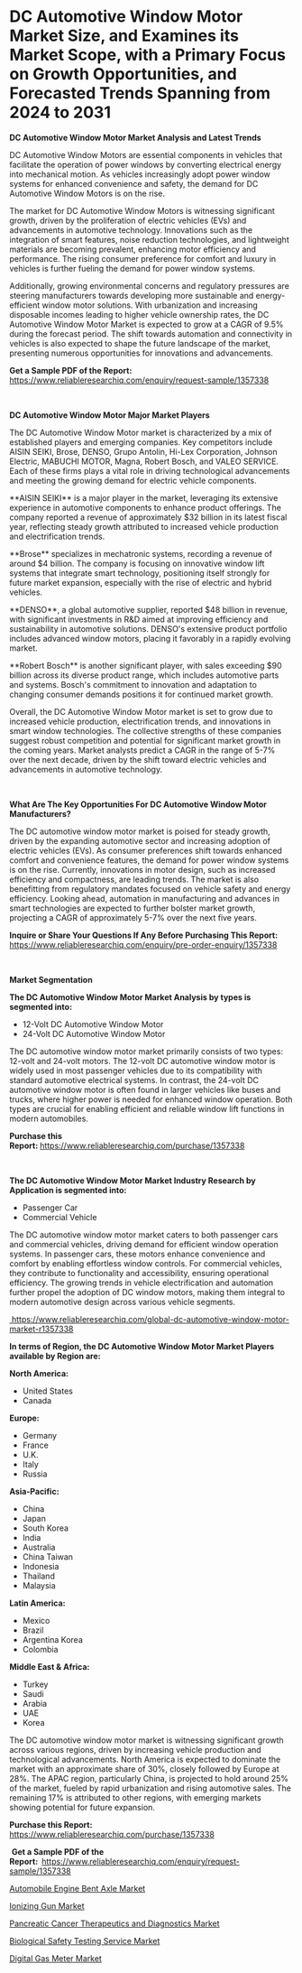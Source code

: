 <p><h1>DC Automotive Window Motor Market Size, and Examines its Market Scope, with a Primary Focus on Growth Opportunities, and Forecasted Trends Spanning from 2024 to 2031</h1></p><p><strong>DC Automotive Window Motor Market Analysis and Latest Trends</strong></p>
<p><p>DC Automotive Window Motors are essential components in vehicles that facilitate the operation of power windows by converting electrical energy into mechanical motion. As vehicles increasingly adopt power window systems for enhanced convenience and safety, the demand for DC Automotive Window Motors is on the rise.</p><p>The market for DC Automotive Window Motors is witnessing significant growth, driven by the proliferation of electric vehicles (EVs) and advancements in automotive technology. Innovations such as the integration of smart features, noise reduction technologies, and lightweight materials are becoming prevalent, enhancing motor efficiency and performance. The rising consumer preference for comfort and luxury in vehicles is further fueling the demand for power window systems.</p><p>Additionally, growing environmental concerns and regulatory pressures are steering manufacturers towards developing more sustainable and energy-efficient window motor solutions. With urbanization and increasing disposable incomes leading to higher vehicle ownership rates, the DC Automotive Window Motor Market is expected to grow at a CAGR of 9.5% during the forecast period. The shift towards automation and connectivity in vehicles is also expected to shape the future landscape of the market, presenting numerous opportunities for innovations and advancements.</p></p>
<p><strong>Get a Sample PDF of the Report:&nbsp;</strong> <a href="https://www.reliableresearchiq.com/enquiry/request-sample/1357338?utm_campaign=1087&utm_medium=2&utm_source=Github&utm_content=ia&utm_term=03112024&utm_id=dc-automotive-window-motor">https://www.reliableresearchiq.com/enquiry/request-sample/1357338</a></p>
<p>&nbsp;</p>
<p><strong>DC Automotive Window Motor Major Market Players</strong></p>
<p><p>The DC Automotive Window Motor market is characterized by a mix of established players and emerging companies. Key competitors include AISIN SEIKI, Brose, DENSO, Grupo Antolin, Hi-Lex Corporation, Johnson Electric, MABUCHI MOTOR, Magna, Robert Bosch, and VALEO SERVICE. Each of these firms plays a vital role in driving technological advancements and meeting the growing demand for electric vehicle components.</p><p>**AISIN SEIKI** is a major player in the market, leveraging its extensive experience in automotive components to enhance product offerings. The company reported a revenue of approximately $32 billion in its latest fiscal year, reflecting steady growth attributed to increased vehicle production and electrification trends.</p><p>**Brose** specializes in mechatronic systems, recording a revenue of around $4 billion. The company is focusing on innovative window lift systems that integrate smart technology, positioning itself strongly for future market expansion, especially with the rise of electric and hybrid vehicles.</p><p>**DENSO**, a global automotive supplier, reported $48 billion in revenue, with significant investments in R&D aimed at improving efficiency and sustainability in automotive solutions. DENSO's extensive product portfolio includes advanced window motors, placing it favorably in a rapidly evolving market.</p><p>**Robert Bosch** is another significant player, with sales exceeding $90 billion across its diverse product range, which includes automotive parts and systems. Bosch's commitment to innovation and adaptation to changing consumer demands positions it for continued market growth.</p><p>Overall, the DC Automotive Window Motor market is set to grow due to increased vehicle production, electrification trends, and innovations in smart window technologies. The collective strengths of these companies suggest robust competition and potential for significant market growth in the coming years. Market analysts predict a CAGR in the range of 5-7% over the next decade, driven by the shift toward electric vehicles and advancements in automotive technology.</p></p>
<p>&nbsp;</p>
<p><strong>What Are The Key Opportunities For DC Automotive Window Motor Manufacturers?</strong></p>
<p><p>The DC automotive window motor market is poised for steady growth, driven by the expanding automotive sector and increasing adoption of electric vehicles (EVs). As consumer preferences shift towards enhanced comfort and convenience features, the demand for power window systems is on the rise. Currently, innovations in motor design, such as increased efficiency and compactness, are leading trends. The market is also benefitting from regulatory mandates focused on vehicle safety and energy efficiency. Looking ahead, automation in manufacturing and advances in smart technologies are expected to further bolster market growth, projecting a CAGR of approximately 5-7% over the next five years.</p></p>
<p><strong>Inquire or Share Your Questions If Any Before Purchasing This Report:</strong> <a href="https://www.reliableresearchiq.com/enquiry/pre-order-enquiry/1357338?utm_campaign=1087&utm_medium=2&utm_source=Github&utm_content=ia&utm_term=03112024&utm_id=dc-automotive-window-motor">https://www.reliableresearchiq.com/enquiry/pre-order-enquiry/1357338</a></p>
<p>&nbsp;</p>
<p><strong>Market Segmentation</strong></p>
<p><strong>The DC Automotive Window Motor Market Analysis by types is segmented into:</strong></p>
<p><ul><li>12-Volt DC Automotive Window Motor</li><li>24-Volt DC Automotive Window Motor</li></ul></p>
<p><p>The DC automotive window motor market primarily consists of two types: 12-volt and 24-volt motors. The 12-volt DC automotive window motor is widely used in most passenger vehicles due to its compatibility with standard automotive electrical systems. In contrast, the 24-volt DC automotive window motor is often found in larger vehicles like buses and trucks, where higher power is needed for enhanced window operation. Both types are crucial for enabling efficient and reliable window lift functions in modern automobiles.</p></p>
<p><strong>Purchase this Report:&nbsp;</strong><a href="https://www.reliableresearchiq.com/purchase/1357338?utm_campaign=1087&utm_medium=2&utm_source=Github&utm_content=ia&utm_term=03112024&utm_id=dc-automotive-window-motor">https://www.reliableresearchiq.com/purchase/1357338</a></p>
<p>&nbsp;</p>
<p><strong>The DC Automotive Window Motor Market Industry Research by Application is segmented into:</strong></p>
<p><ul><li>Passenger Car</li><li>Commercial Vehicle</li></ul></p>
<p><p>The DC automotive window motor market caters to both passenger cars and commercial vehicles, driving demand for efficient window operation systems. In passenger cars, these motors enhance convenience and comfort by enabling effortless window controls. For commercial vehicles, they contribute to functionality and accessibility, ensuring operational efficiency. The growing trends in vehicle electrification and automation further propel the adoption of DC window motors, making them integral to modern automotive design across various vehicle segments.</p></p>
<p><a href="https://www.reliableresearchiq.com/global-dc-automotive-window-motor-market-r1357338?utm_campaign=1087&utm_medium=2&utm_source=Github&utm_content=ia&utm_term=03112024&utm_id=dc-automotive-window-motor">&nbsp;https://www.reliableresearchiq.com/global-dc-automotive-window-motor-market-r1357338</a></p>
<p><strong>In terms of Region, the DC Automotive Window Motor Market Players available by Region are:</strong></p>
<p>
    <p> <strong> North America: </strong>
        <ul>
            <li>United States</li>
            <li>Canada</li>
        </ul>
        </p> 
    <p> <strong> Europe: </strong>
        <ul>
            <li>Germany</li>
            <li>France</li>
            <li>U.K.</li>
            <li>Italy</li>
            <li>Russia</li>
        </ul>
        </p> 
    <p> <strong> Asia-Pacific: </strong>
        <ul>
            <li>China</li>
            <li>Japan</li>
            <li>South Korea</li>
            <li>India</li>
            <li>Australia</li>
            <li>China Taiwan</li>
            <li>Indonesia</li>
            <li>Thailand</li>
            <li>Malaysia</li>
        </ul>
        </p> 
    <p> <strong> Latin America: </strong>
        <ul>
            <li>Mexico</li>
            <li>Brazil</li>
            <li>Argentina Korea</li>
            <li>Colombia</li>
        </ul>
        </p> 
    <p> <strong> Middle East & Africa: </strong>
        <ul>
            <li>Turkey</li>
            <li>Saudi</li>
            <li>Arabia</li>
            <li>UAE</li>
            <li>Korea</li>
        </ul>
    </p>
    </p>
<p><p>The DC automotive window motor market is witnessing significant growth across various regions, driven by increasing vehicle production and technological advancements. North America is expected to dominate the market with an approximate share of 30%, closely followed by Europe at 28%. The APAC region, particularly China, is projected to hold around 25% of the market, fueled by rapid urbanization and rising automotive sales. The remaining 17% is attributed to other regions, with emerging markets showing potential for future expansion.</p></p>
<p><strong>Purchase this Report: </strong><a href="https://www.reliableresearchiq.com/purchase/1357338?utm_campaign=1087&utm_medium=2&utm_source=Github&utm_content=ia&utm_term=03112024&utm_id=dc-automotive-window-motor">https://www.reliableresearchiq.com/purchase/1357338</a></p>
<p>&nbsp;<strong>Get a Sample PDF of the Report:&nbsp;&nbsp;</strong><a href="https://www.reliableresearchiq.com/enquiry/request-sample/1357338?utm_campaign=1087&utm_medium=2&utm_source=Github&utm_content=ia&utm_term=03112024&utm_id=dc-automotive-window-motor">https://www.reliableresearchiq.com/enquiry/request-sample/1357338</a></p>
<p><strong></strong></p>
<p><p><a href="https://github.com/wydramppetrox/Market-Research-Report-List-1/blob/main/automobile-engine-bent-axle-market.md?utm_campaign=1087&utm_medium=2&utm_source=Github&utm_content=ia&utm_term=03112024&utm_id=dc-automotive-window-motor">Automobile Engine Bent Axle Market</a></p><p><a href="https://www.linkedin.com/pulse/ionizing-gun-market-navigating-challenges-unlocking-potential-cnsrf?utm_campaign=1087&utm_medium=2&utm_source=Github&utm_content=ia&utm_term=03112024&utm_id=dc-automotive-window-motor">Ionizing Gun Market</a></p><p><a href="https://issuu.com/reportprime-2/docs/pancreatic-cancer-therapeutics-and-_0e4644b3804311?utm_campaign=1087&utm_medium=2&utm_source=Github&utm_content=ia&utm_term=03112024&utm_id=dc-automotive-window-motor">Pancreatic Cancer Therapeutics and Diagnostics Market</a></p><p><a href="https://issuu.com/reportprime-2/docs/biological-safety-testing-service-m_39c27c871f4b7f?utm_campaign=1087&utm_medium=2&utm_source=Github&utm_content=ia&utm_term=03112024&utm_id=dc-automotive-window-motor">Biological Safety Testing Service Market</a></p><p><a href="https://www.linkedin.com/pulse/digital-gas-meter-market-global-trends-forecast-2024-2031-9qyif?utm_campaign=1087&utm_medium=2&utm_source=Github&utm_content=ia&utm_term=03112024&utm_id=dc-automotive-window-motor">Digital Gas Meter Market</a></p></p>